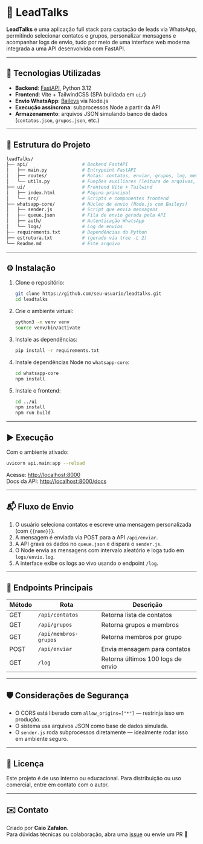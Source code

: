 # 🔣 LeadTalks

**LeadTalks** é uma aplicação full stack para captação de leads via WhatsApp, permitindo selecionar contatos e grupos, personalizar mensagens e acompanhar logs de envio, tudo por meio de uma interface web moderna integrada a uma API desenvolvida com FastAPI.

---

## 🚀 Tecnologias Utilizadas

- **Backend**: [FastAPI](https://fastapi.tiangolo.com/), Python 3.12
- **Frontend**: Vite + TailwindCSS (SPA buildada em `ui/`)
- **Envio WhatsApp**: [Baileys](https://github.com/WhiskeySockets/Baileys) via Node.js
- **Execução assíncrona**: subprocessos Node a partir da API
- **Armazenamento**: arquivos JSON simulando banco de dados (`contatos.json`, `grupos.json`, etc.)

---

## 📁 Estrutura do Projeto

```bash
leadTalks/
├── api/                    # Backend FastAPI
│   ├── main.py             # Entrypoint FastAPI
│   ├── routes/             # Rotas: contatos, enviar, grupos, log, membros
│   └── utils.py            # Funções auxiliares (leitura de arquivos, paths)
├── ui/                     # Frontend Vite + Tailwind
│   ├── index.html          # Página principal
│   └── src/                # Scripts e componentes frontend
├── whatsapp-core/          # Núcleo de envio (Node.js com Baileys)
│   ├── sender.js           # Script que envia mensagens
│   ├── queue.json          # Fila de envio gerada pela API
│   ├── auth/               # Autenticação WhatsApp
│   └── logs/               # Log de envios
├── requirements.txt        # Dependências do Python
├── estrutura.txt           # (gerado via tree -L 2)
└── Readme.md               # Este arquivo
```

---

## ⚙️ Instalação

1. Clone o repositório:

   ```bash
   git clone https://github.com/seu-usuario/leadtalks.git
   cd leadtalks
   ```

2. Crie o ambiente virtual:

   ```bash
   python3 -m venv venv
   source venv/bin/activate
   ```

3. Instale as dependências:

   ```bash
   pip install -r requirements.txt
   ```

4. Instale dependências Node no `whatsapp-core`:

   ```bash
   cd whatsapp-core
   npm install
   ```

5. Instale o frontend:
   ```bash
   cd ../ui
   npm install
   npm run build
   ```

---

## ▶️ Execução

Com o ambiente ativado:

```bash
uvicorn api.main:app --reload
```

Acesse: [http://localhost:8000](http://localhost:8000)  
Docs da API: [http://localhost:8000/docs](http://localhost:8000/docs)

---

## 📬 Fluxo de Envio

1. O usuário seleciona contatos e escreve uma mensagem personalizada (com `{{nome}}`).
2. A mensagem é enviada via POST para a API `/api/enviar`.
3. A API grava os dados no `queue.json` e dispara o `sender.js`.
4. O Node envia as mensagens com intervalo aleatório e loga tudo em `logs/envio.log`.
5. A interface exibe os logs ao vivo usando o endpoint `/log`.

---

## 📌 Endpoints Principais

| Método | Rota                  | Descrição                         |
| ------ | --------------------- | --------------------------------- |
| GET    | `/api/contatos`       | Retorna lista de contatos         |
| GET    | `/api/grupos`         | Retorna grupos e membros          |
| GET    | `/api/membros-grupos` | Retorna membros por grupo         |
| POST   | `/api/enviar`         | Envia mensagem para contatos      |
| GET    | `/log`                | Retorna últimos 100 logs de envio |

---

## 🛡️ Considerações de Segurança

- O CORS está liberado com `allow_origins=["*"]` — restrinja isso em produção.
- O sistema usa arquivos JSON como base de dados simulada.
- O `sender.js` roda subprocessos diretamente — idealmente rodar isso em ambiente seguro.

---

## 📄 Licença

Este projeto é de uso interno ou educacional. Para distribuição ou uso comercial, entre em contato com o autor.

---

## ✉️ Contato

Criado por **Caio Zafalon**.  
Para dúvidas técnicas ou colaboração, abra uma [issue](https://github.com/seu-usuario/leadtalks/issues) ou envie um PR 🚀
